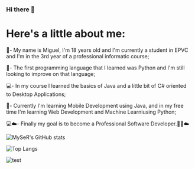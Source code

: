### Hi there 👋

<h1> Here's a little about me: </h1> 
<p>🏫- My name is Miguel, I'm 18 years old and I'm currently a student in EPVC and I'm in the 3rd year of a professional informatic course;</p>
<p>🐍- The first programming language that I learned was Python and I'm still looking to improve on that language;</p>
<p>💻- In my course I learned the basics of Java and a little bit of C# oriented to Desktop Applications;</p>
<p>📱- Currently I'm learning Mobile Development using Java, and in my free time I'm learning Web Development and Machine Learniusing Python;</p>
<p>💻☁️- Finally my goal is to become a Professional Software Developer.👨‍💻☁️</p>


![MySeR's GitHub stats](https://github-readme-stats.vercel.app/api?username=my5er&show_icons=true&theme=radical)

![Top Langs](https://github-readme-stats.vercel.app/api/top-langs/?username=my5er&langs_count=4&show_icons=true&theme=radical&layout=compact)

![test](https://user-images.githubusercontent.com/66944221/145800862-b5cfd841-9428-4718-ada1-8acf89dcbaf9.gif)

